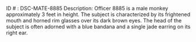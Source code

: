ID # : DSC-MATE-8885
Description: Officer 8885 is a male monkey approximately 3 feet in height. The subject is characterized by its frightened mouth and horned rim glasses over its dark brown eyes. The head of the subject is often adorned with a blue bandana and a single jade earring on its right ear.